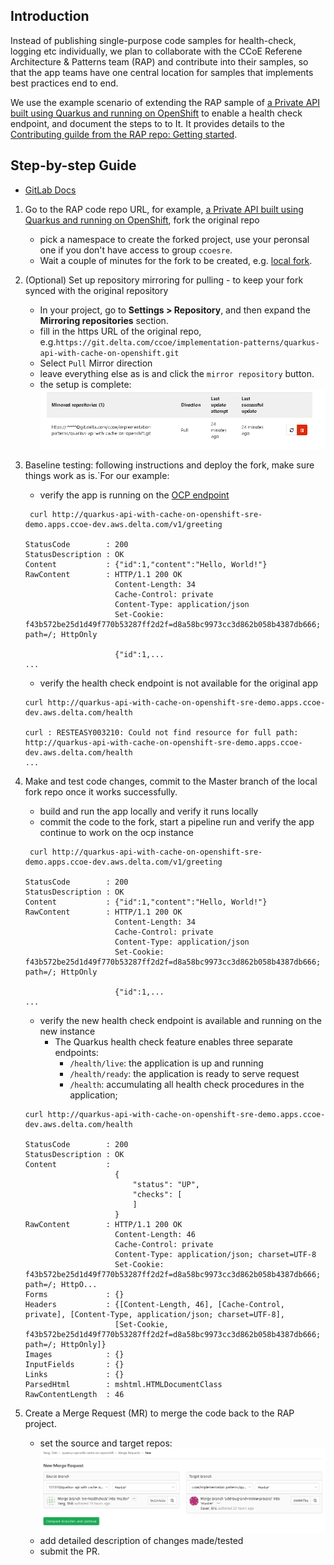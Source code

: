 ## Introduction

Instead of publishing single-purpose code samples for health-check, logging etc individually, we plan to collaborate with the CCoE Referene Architecture & Patterns team (RAP) and contribute into their samples, so that the app teams have one central location for samples that implements best practices end to end.

We use the example scenario of extending the RAP sample of [a Private API built using Quarkus and running on OpenShift](https://git.delta.com/ccoe/implementation-patterns/quarkus-api-with-cache-on-openshift) to enable a health check endpoint, and document the steps to to It. It provides details to the [Contributing guilde from the RAP repo: Getting started](https://git.delta.com/ccoe/implementation-patterns/quarkus-api-with-cache-on-openshift/-/blob/master/CONTRIBUTING.md#getting-started). 

## Step-by-step Guide

* [GitLab Docs](https://docs.gitlab.com/ee/user/project/repository/forking_workflow.html)

1. Go to the RAP code repo URL, for example, [a Private API built using Quarkus and running on OpenShift](https://git.delta.com/ccoe/implementation-patterns/quarkus-api-with-cache-on-openshift), fork the original repo
    * pick a namespace to create the forked project, use your peronsal one if you don't have access to group `ccoesre`. 
    * Wait a couple of minutes for the fork to be created, e.g. [local fork](https://git.delta.com/131370/quarkus-api-with-cache-on-openshift).
2. (Optional) Set up repository mirroring for pulling - to  keep your fork synced with the original repository
    * In your project, go to **Settings > Repository**, and then expand the **Mirroring repositories** section.
    * fill in the https URL of the original repo, e.g.`https://git.delta.com/ccoe/implementation-patterns/quarkus-api-with-cache-on-openshift.git`
    * Select `Pull` Mirror direction
    * leave everything else as is and click the `mirror repository` button.
    * the setup is complete: ![mirror](imgs/repo-mirror.png)
3. Baseline testing: following instructions and deploy the fork, make sure  things work as is.`For our example:
    * verify the app is running on the [OCP endpoint](http://quarkus-api-with-cache-on-openshift-sre-demo.apps.ccoe-dev.aws.delta.com/v1/greeting)
    ```
     curl http://quarkus-api-with-cache-on-openshift-sre-demo.apps.ccoe-dev.aws.delta.com/v1/greeting

    StatusCode        : 200
    StatusDescription : OK
    Content           : {"id":1,"content":"Hello, World!"}
    RawContent        : HTTP/1.1 200 OK
                        Content-Length: 34
                        Cache-Control: private
                        Content-Type: application/json
                        Set-Cookie: f43b572be25d1d49f770b53287ff2d2f=d8a58bc9973cc3d862b058b4387db666; path=/; HttpOnly

                        {"id":1,...
    ...                    
    ```
    * verify the health check endpoint is not available for the original app
    ```
    curl http://quarkus-api-with-cache-on-openshift-sre-demo.apps.ccoe-dev.aws.delta.com/health

    curl : RESTEASY003210: Could not find resource for full path:
    http://quarkus-api-with-cache-on-openshift-sre-demo.apps.ccoe-dev.aws.delta.com/health
    ...
    ```
    
4. Make and test code changes, commit to the Master branch of the local fork repo once it works successfully.
    * build and run the app locally and verify it runs locally
    * commit the code to the fork, start a pipeline run and verify the app continue to work on the ocp instance
    ```
     curl http://quarkus-api-with-cache-on-openshift-sre-demo.apps.ccoe-dev.aws.delta.com/v1/greeting

    StatusCode        : 200
    StatusDescription : OK
    Content           : {"id":1,"content":"Hello, World!"}
    RawContent        : HTTP/1.1 200 OK
                        Content-Length: 34
                        Cache-Control: private
                        Content-Type: application/json
                        Set-Cookie: f43b572be25d1d49f770b53287ff2d2f=d8a58bc9973cc3d862b058b4387db666; path=/; HttpOnly

                        {"id":1,...
    ...                    
    ```
    * verify the new health check endpoint is available and running on the new instance
      * The Quarkus health check feature enables three separate endpoints:
        * `/health/live`: the application is up and running
        * `/health/ready`:  the application is ready to serve request
        * `/health`: accumulating all health check procedures in the application;
    ```
    curl http://quarkus-api-with-cache-on-openshift-sre-demo.apps.ccoe-dev.aws.delta.com/health

    StatusCode        : 200
    StatusDescription : OK
    Content           :
                        {
                            "status": "UP",
                            "checks": [
                            ]
                        }
    RawContent        : HTTP/1.1 200 OK
                        Content-Length: 46
                        Cache-Control: private
                        Content-Type: application/json; charset=UTF-8
                        Set-Cookie: f43b572be25d1d49f770b53287ff2d2f=d8a58bc9973cc3d862b058b4387db666; path=/; HttpO...
    Forms             : {}
    Headers           : {[Content-Length, 46], [Cache-Control, private], [Content-Type, application/json; charset=UTF-8],
                        [Set-Cookie, f43b572be25d1d49f770b53287ff2d2f=d8a58bc9973cc3d862b058b4387db666; path=/; HttpOnly]}
    Images            : {}
    InputFields       : {}
    Links             : {}
    ParsedHtml        : mshtml.HTMLDocumentClass
    RawContentLength  : 46
    ```

5. Create a Merge Request (MR) to merge the code back to the RAP project.
    * set the source and target repos: ![mirror](imgs/pr.png)
    * add detailed description of changes made/tested
    * submit the PR.
